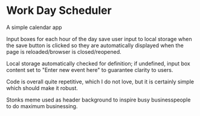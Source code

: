 # Work Day Scheduler 
 A simple calendar app

 Input boxes for each hour of the day save user input to local storage when the save button is clicked so they are automatically displayed when the 
 page is reloaded/browser is closed/reopened. 
 
 Local storage automatically checked for definition; if undefined, input box content set to "Enter new event here" to guarantee clarity to users. 
 
 Code is overall quite repetitive, which I do not love, but it is certainly simple which should make it robust. 
 
 Stonks meme used as header background to inspire busy businesspeople to do maximum businessing. 
